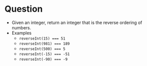 # Question

- Given an integer, return an integer that is the reverse ordering of numbers.
- Examples
  - `reverseInt(15) === 51`
  - `reverseInt(981) === 189`
  - `reverseInt(500) === 5`
  - `reverseInt(-15) === -51`
  - `reverseInt(-90) === -9`

